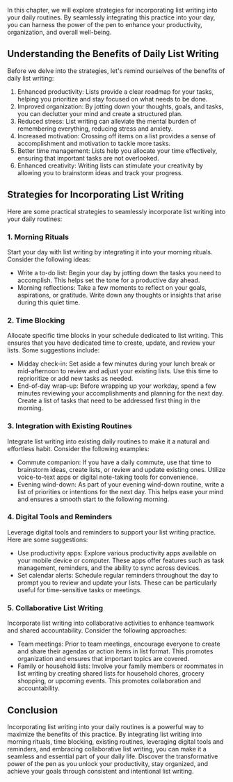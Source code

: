 
In this chapter, we will explore strategies for incorporating list writing into your daily routines. By seamlessly integrating this practice into your day, you can harness the power of the pen to enhance your productivity, organization, and overall well-being.

## Understanding the Benefits of Daily List Writing

Before we delve into the strategies, let's remind ourselves of the benefits of daily list writing:

1. Enhanced productivity: Lists provide a clear roadmap for your tasks, helping you prioritize and stay focused on what needs to be done.
2. Improved organization: By jotting down your thoughts, goals, and tasks, you can declutter your mind and create a structured plan.
3. Reduced stress: List writing can alleviate the mental burden of remembering everything, reducing stress and anxiety.
4. Increased motivation: Crossing off items on a list provides a sense of accomplishment and motivation to tackle more tasks.
5. Better time management: Lists help you allocate your time effectively, ensuring that important tasks are not overlooked.
6. Enhanced creativity: Writing lists can stimulate your creativity by allowing you to brainstorm ideas and track your progress.

## Strategies for Incorporating List Writing

Here are some practical strategies to seamlessly incorporate list writing into your daily routines:

### 1\. Morning Rituals

Start your day with list writing by integrating it into your morning rituals. Consider the following ideas:

- Write a to-do list: Begin your day by jotting down the tasks you need to accomplish. This helps set the tone for a productive day ahead.
- Morning reflections: Take a few moments to reflect on your goals, aspirations, or gratitude. Write down any thoughts or insights that arise during this quiet time.

### 2\. Time Blocking

Allocate specific time blocks in your schedule dedicated to list writing. This ensures that you have dedicated time to create, update, and review your lists. Some suggestions include:

- Midday check-in: Set aside a few minutes during your lunch break or mid-afternoon to review and adjust your existing lists. Use this time to reprioritize or add new tasks as needed.
- End-of-day wrap-up: Before wrapping up your workday, spend a few minutes reviewing your accomplishments and planning for the next day. Create a list of tasks that need to be addressed first thing in the morning.

### 3\. Integration with Existing Routines

Integrate list writing into existing daily routines to make it a natural and effortless habit. Consider the following examples:

- Commute companion: If you have a daily commute, use that time to brainstorm ideas, create lists, or review and update existing ones. Utilize voice-to-text apps or digital note-taking tools for convenience.
- Evening wind-down: As part of your evening wind-down routine, write a list of priorities or intentions for the next day. This helps ease your mind and ensures a smooth start to the following morning.

### 4\. Digital Tools and Reminders

Leverage digital tools and reminders to support your list writing practice. Here are some suggestions:

- Use productivity apps: Explore various productivity apps available on your mobile device or computer. These apps offer features such as task management, reminders, and the ability to sync across devices.
- Set calendar alerts: Schedule regular reminders throughout the day to prompt you to review and update your lists. These can be particularly useful for time-sensitive tasks or meetings.

### 5\. Collaborative List Writing

Incorporate list writing into collaborative activities to enhance teamwork and shared accountability. Consider the following approaches:

- Team meetings: Prior to team meetings, encourage everyone to create and share their agendas or action items in list format. This promotes organization and ensures that important topics are covered.
- Family or household lists: Involve your family members or roommates in list writing by creating shared lists for household chores, grocery shopping, or upcoming events. This promotes collaboration and accountability.

## Conclusion

Incorporating list writing into your daily routines is a powerful way to maximize the benefits of this practice. By integrating list writing into morning rituals, time blocking, existing routines, leveraging digital tools and reminders, and embracing collaborative list writing, you can make it a seamless and essential part of your daily life. Discover the transformative power of the pen as you unlock your productivity, stay organized, and achieve your goals through consistent and intentional list writing.
